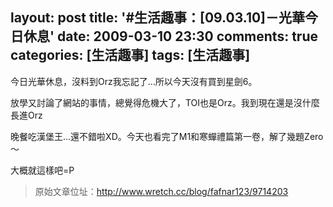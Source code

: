 layout: post
title: '#生活趣事：[09.03.10]－光華今日休息'
date: 2009-03-10 23:30
comments: true
categories: [生活趣事]
tags: [生活趣事]
---
今日光華休息，沒料到Orz我忘記了...所以今天沒有買到星劍6。

放學又討論了網站的事情，總覺得危機大了，TOI也是Orz。我到現在還是沒什麼長進Orz

晚餐吃漢堡王...還不錯啦XD。今天也看完了M1和寒蟬禮篇第一卷，解了幾題Zero～

大概就這樣吧=P

> 原始文章位址：http://www.wretch.cc/blog/fafnar123/9714203